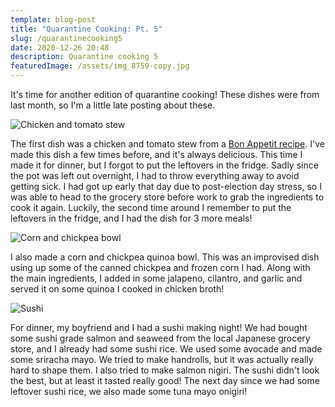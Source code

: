 ```yaml
---
template: blog-post
title: "Quarantine Cooking: Pt. 5"
slug: /quarantinecooking5
date: 2020-12-26 20:48
description: Quarantine cooking 5
featuredImage: /assets/img_8759-copy.jpg
---
```

It's time for another edition of quarantine cooking! These dishes were from last month, so I'm a little late posting about these.

![Chicken and tomato stew](/assets/img_8759.jpg "Chicken and tomato stew")

The first dish was a chicken and tomato stew from a [Bon Appetit recipe](https://www.bonappetit.com/recipe/chicken-and-tomato-stew-with-caramelized-lemon). I've made this dish a few times before, and it's always delicious. This time I made it for dinner, but I forgot to put the leftovers in the fridge. Sadly since the pot was left out overnight, I had to throw everything away to avoid getting sick. I had got up early that day due to post-election day stress, so I was able to head to the grocery store before work to grab the ingredients to cook it again. Luckily, the second time around I remember to put the leftovers in the fridge, and I had the dish for 3 more meals!



![Corn and chickpea bowl](/assets/img_8768.jpg "Corn and chickpea bowl")

I also made a corn and chickpea quinoa bowl. This was an improvised dish using up some of the canned chickpea and frozen corn I had. Along with the main ingredients, I added in some jalapeno, cilantro, and garlic and served it on some quinoa I cooked in chicken broth! 

![Sushi](/assets/img_8773.jpg "Sushi")

For dinner, my boyfriend and I had a sushi making night! We had bought some sushi grade salmon and seaweed from the local Japanese grocery store, and I already had some sushi rice. We used some avocade and made some sriracha mayo. We tried to make handrolls, but it was actually really hard to shape them. I also tried to make salmon nigiri. The sushi didn't look the best, but at least it tasted really good! The next day since we had some leftover sushi rice, we also made some tuna mayo onigiri!